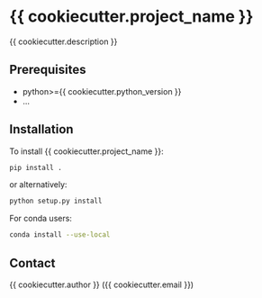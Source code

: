# {{ cookiecutter.project_name }}
{{ cookiecutter.description }}

## Prerequisites
* python>={{ cookiecutter.python_version }}
* ...

## Installation
To install {{ cookiecutter.project_name }}:
```sh
pip install .
```
or alternatively:
```sh
python setup.py install
```

For conda users:
```sh
conda install --use-local
```

## Contact
{{ cookiecutter.author }} ({{ cookiecutter.email }})
